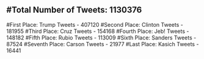 #Total Number of Tweets: 1130376 
---
#First Place: Trump Tweets - 407120
#Second Place: Clinton Tweets - 181955
#Third Place: Cruz Tweets - 154168
#Fourth Place: Jeb! Tweets - 148182
#Fifth Place: Rubio Tweets - 113009
#Sixth Place: Sanders Tweets - 87524
#Seventh Place: Carson Tweets - 21977
#Last Place: Kasich Tweets - 16441
